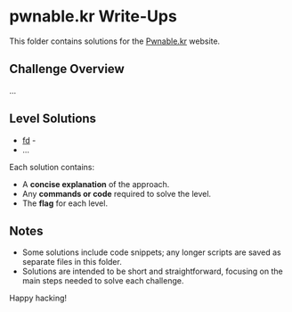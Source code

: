 # pwnable.kr Write-Ups

This folder contains solutions for the [Pwnable.kr](https://pwnable.kr/) website. 

## Challenge Overview
...

## Level Solutions
- [fd](./fd.md) - 
- ...

Each solution contains:
- A **concise explanation** of the approach.
- Any **commands or code** required to solve the level.
- The **flag** for each level.

## Notes
- Some solutions include code snippets; any longer scripts are saved as separate files in this folder.
- Solutions are intended to be short and straightforward, focusing on the main steps needed to solve each challenge.
  
Happy hacking!
